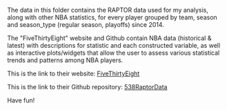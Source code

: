 The data in this folder contains the RAPTOR data used for my analysis, along with other NBA statistics, for every player grouped by team, season and season_type (regular season, playoffs) since 2014. 

The "FiveThirtyEight" website and Github contain NBA data (historical & latest) with descriptions for statistic and each constructed variable, as well as interactive plots/widgets that allow the user to assess various statistical trends and patterns among NBA players. 

This is the link to their website: [FiveThirtyEight](https://data.fivethirtyeight.com/)

This is the link to their Github repository: [538RaptorData](https://github.com/fivethirtyeight/data/tree/master/nba-raptor)


Have fun!